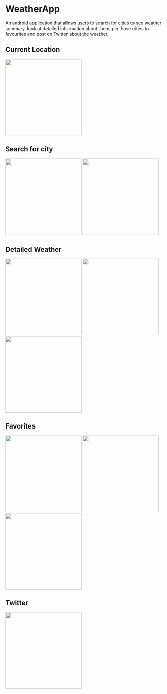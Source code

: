 # WeatherApp

An android application that allows users to search for cities to see weather summary, look at detailed information about them, pin those cities to favourites and post on Twitter about the weather.

## Current Location 
<img src="https://github.com/shakshi/WeatherApp/blob/master/screenshots/1.jpg" height="240px" width="auto">

## Search for city
<img src="https://github.com/shakshi/WeatherApp/blob/master/screenshots/2.jpg" height="240px" width="auto"> <img src="https://github.com/shakshi/WeatherApp/blob/master/screenshots/3.jpg" height="240px" width="auto"> 

## Detailed Weather
<img src="https://github.com/shakshi/WeatherApp/blob/master/screenshots/6.jpg" height="240px" width="auto"> <img src="https://github.com/shakshi/WeatherApp/blob/master/screenshots/9.jpg" height="240px" width="auto"> <img src="https://github.com/shakshi/WeatherApp/blob/master/screenshots/10.jpg" height="240px" width="auto">

## Favorites 
<img src="https://github.com/shakshi/WeatherApp/blob/master/screenshots/4.jpg" height="240px" width="auto"> <img src="https://github.com/shakshi/WeatherApp/blob/master/screenshots/5.jpg" height="240px" width="auto"> 
<img src="https://github.com/shakshi/WeatherApp/blob/master/screenshots/8.jpg" height="240px" width="auto">

## Twitter 
<img src="https://github.com/shakshi/WeatherApp/blob/master/screenshots/7.jpg" height="240px" width="auto">





